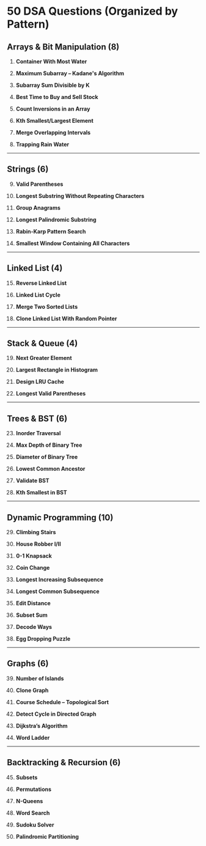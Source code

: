 # 50 DSA Questions (Organized by Pattern)

## Arrays & Bit Manipulation (8)

1. **Container With Most Water**
    
2. **Maximum Subarray – Kadane's Algorithm**
    
3. **Subarray Sum Divisible by K**
    
4. **Best Time to Buy and Sell Stock**
    
5. **Count Inversions in an Array**
    
6. **Kth Smallest/Largest Element**
    
7. **Merge Overlapping Intervals**
    
8. **Trapping Rain Water**
    

---

## Strings (6)

9. **Valid Parentheses**
    
10. **Longest Substring Without Repeating Characters**
    
11. **Group Anagrams**
    
12. **Longest Palindromic Substring**
    
13. **Rabin-Karp Pattern Search**
    
14. **Smallest Window Containing All Characters**
    

---

## Linked List (4)

15. **Reverse Linked List**
    
16. **Linked List Cycle**
    
17. **Merge Two Sorted Lists**
    
18. **Clone Linked List With Random Pointer**
    

---

## Stack & Queue (4)

19. **Next Greater Element**
    
20. **Largest Rectangle in Histogram**
    
21. **Design LRU Cache**
    
22. **Longest Valid Parentheses**
    

---

## Trees & BST (6)

23. **Inorder Traversal**
    
24. **Max Depth of Binary Tree**
    
25. **Diameter of Binary Tree**
    
26. **Lowest Common Ancestor**
    
27. **Validate BST**
    
28. **Kth Smallest in BST**
    

---

## Dynamic Programming (10)

29. **Climbing Stairs**
    
30. **House Robber I/II**
    
31. **0-1 Knapsack**
    
32. **Coin Change**
    
33. **Longest Increasing Subsequence**
    
34. **Longest Common Subsequence**
    
35. **Edit Distance**
    
36. **Subset Sum**
    
37. **Decode Ways**
    
38. **Egg Dropping Puzzle**
    

---

## Graphs (6)

39. **Number of Islands**
    
40. **Clone Graph**
    
41. **Course Schedule – Topological Sort**
    
42. **Detect Cycle in Directed Graph**
    
43. **Dijkstra’s Algorithm**
    
44. **Word Ladder**
    

---

## Backtracking & Recursion (6)

45. **Subsets**
    
46. **Permutations**
    
47. **N-Queens**
    
48. **Word Search**
    
49. **Sudoku Solver**
    
50. **Palindromic Partitioning**
